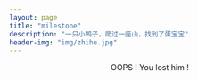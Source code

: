 ```yaml
---
layout: page
title: "milestone"
description: "一只小鸭子，爬过一座山，找到了蛋宝宝"
header-img: "img/zhihu.jpg"
---
```







<center>
    <p>OOPS !  You lost him ! </p>
</center>




